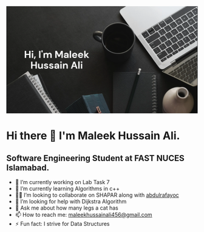 <img src= "github-readme-picture.png" alt= "github-profile-picture">

# Hi there 👋 I'm Maleek Hussain Ali. 

## Software Engineering Student at FAST NUCES Islamabad.

- 🔭 I’m currently working on Lab Task 7
- 🌱 I’m currently learning Algorithms in c++
- 👨‍💻 I’m looking to collaborate on SHAPAR along with [abdulrafayoc](https://github.com/abdulrafayoc)
- 🤔 I’m looking for help with Dijkstra Algorithm
- 💬 Ask me about how many legs a cat has
- 📫 How to reach me: maleekhussainali456@gmail.com
- ⚡ Fun fact: I strive for Data Structures
